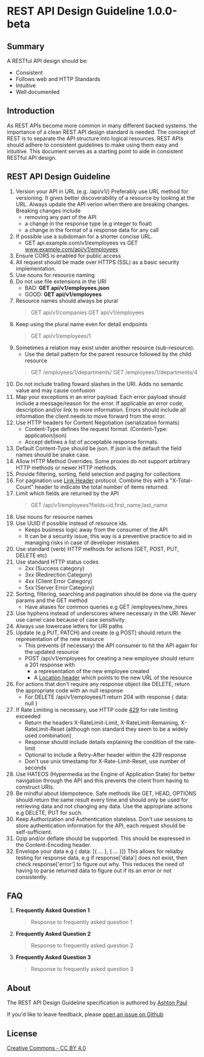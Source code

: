 # REST API Design Guideline 1.0.0-beta

## Summary
A RESTful API design should be:
- Consistent
- Follows web and HTTP Standards
- Intuitive
- Well documented

## Introduction
As REST APIs become more common in many different backed systems.  the importance of a clean REST API design standard is needed. The concept of REST is to separate the API structure into logical resources. REST APIs should adhere to consistent guidelines to make using them easy and intuitive. This document serves as a starting point to aide in consistent RESTful API design.

## REST API Design Guideline 
1. Version your API in URL (e.g. /api/v1/) Preferably use URL method for versioning. It gives better discoverability of a resource by looking at the URL. Always update the API verion when there are breaking changes. Breaking changes include 
   - removing any part of the API
   - a change in the response type (e.g integer to float)
   - a change in the format of a response data for any call
1. If possible use a subdomain for a shorter concise URL. 
    - GET api.example.com/v1/exmployees vs GET www.example.com/api/v1/employees
1. Ensure CORS is enabled for public access
1. All request should be made over HTTPS (SSL) as a basic security implementation.
1. Use nouns for resource naming
1. Do not use file extensions in the URI
   - BAD: **GET api/v1/employees.json**
   - GOOD: **GET api/v1/employees**
1. Resource names should always be plural
    > GET api/v1/companies
    > GET api/v1/employees
1. Keep using the plural name even for detail endpoints
    > GET api/v1/employees/1
1. Sometimes a relation may exist under another resource (sub-resource). 
   - Use the detail pattern for the parent resource followed by the child resource
    > GET /employees/1/departments/
    > GET /employees/1/departments/4  
1. Do not include trailing foward slashes in the URI. Adds no semantic value and may cause confusion
1. Map your exceptions in an error payload. Each error payload should include a message/reason for the error. If applicable an error code, description and/or link to more information. Errors should include all information the client needs to move forward from the error.
1. Use HTTP headers for Content Negotiation (serialization formats)
   - Content-Type defines the request format. (Content-Type: application/json)
   - Accept defines a list of acceptable response formats.
1. Default Content-Type should be json. If json is the default the field names should be snake case.
1. Allow HTTP Method Overrides. Some proxies do not support arbitrary HTTP methods or newer HTTP methods.
1. Provide filtering, sorting, field selection and paging for collections
1. For pagination use [Link Header](https://tools.ietf.org/html/rfc5988#page-6) protocol. Combine this with a "X-Total-Count" header to indicate the total number of items returned.
1. Limit which fields are returned by the API
    > GET /api/v1/employees?fields=id,first_name,last_name
1. Use nouns for resource names
1. Use UUID if possible instead of resource ids.
   - Keeps business logic away from the consumer of the API
   - It can be a security issue, this way is a preventive practice to aid in managing risks in case of developer mistakes 
1. Use standard (verb) HTTP methods for actions (GET, POST, PUT, DELETE etc)
1. Use standard HTTP status codes 
   - 2xx (Success category)
   - 3xx (Redirection Category)
   - 4xx (Client Error Category)
   - 5xx (Server Error Category)
1. Sorting, filtering, searching and pagination should be done via the query params and the GET method
   - Have aliases for common queries e.g GET /employees/new_hires
1. Use hyphens instead of underscores where necessary in the URI. Never use camel case because of case sensitivity.
1. Always use lowercase letters for URI paths
1. Update (e.g PUT, PATCH) and create (e.g POST) should return the representation of the new resource
   - This prevents (if necessary) the API consumer to hit the API again for the updated resource
   - POST /api/v1/employees for creating a new employee should return a 201 response with
     * a representation of the new employee created
     * A [Location header](https://www.w3.org/Protocols/rfc2616/rfc2616-sec14.html#sec14.30) which points to the new URL of the resource
1. For actions that don't require any response object like DELETE, return the appropriate code with an null response
   - For DELETE /api/v1/employees/1 return 204 with response { data: null }
1. If Rate Limiting is necessary, use HTTP code [429](https://tools.ietf.org/html/rfc6585#section-4) for rate limiting exceeded
   - Return the headers X-RateLimit-Limit, X-RateLimit-Remaining, X-RateLimit-Reset (although non standard they seem to be a widely used combination)
   - Response should include details explaining the condition of the rate-limit
   - Optional to include a Retry-After header within the 429 response
   - Don't use unix timestamp for X-Rate-Limit-Reset, use number of seconds
1. Use HATEOS (Hypermedia as the Engine of Application State) for better navigation through the API and this prevents the client from having to construct URIs.
1. Be mindful about Idempotence. Safe methods like GET, HEAD, OPTIONS should return the same result every time and should only be used for retrieving data and not changing any data. Use the appropriate actions e.g DELETE, PUT for such.
1. Keep Authorization and Authentication stateless. Don't use sessions to store authentication information for the API, each request should be self-sufficient.
1. Gzip and/or deflate should be supported. This should be expressed in the Content-Encoding header.
1. Envelope your data e.g { data: [{ ... }, { ... }]} This allows for relialby testing for response data, e.g if response['data'] does not exist, then check response['error'] to figure out why. This reduces the need of having to parse returned data to figure out if its an error or not consistently. 

## FAQ
1. **Frequently Asked Question 1**
    > Response to frequently asked question 1
1. **Frequently Asked Question 2**
    > Response to frequently asked question 2
1. **Frequently Asked Question 3**
    > Response to frequently asked question 3

## About
The REST API Design Guideline specification is authored by [Ashton Paul](https://ashtonpaul.com)

If you'd like to leave feedback, please [open an issue on Github](https://github.com/jusdev)

## License
[Creative Commons - CC BY 4.0](https://creativecommons.org/licenses/by/4.0/)
